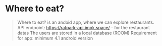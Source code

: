 # Where to eat?
> Where to eat? is an andoid app, where we can explore restaurants.
> API endpoint: https://ratpark-api.imok.space/  - for the restaurant datas
> The users are stored in a local database (ROOM)
> Requirement for app: minimum 4.1 android version
> 
